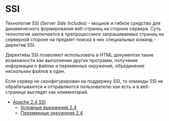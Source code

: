 SSI
===

Технология SSI (_Server Side Includes_) - мощное и гибкое средство для динамического формирования веб-страниц на стороне сервера. Суть технологии заключается в препроцессинге запрашиваемых страниц на серверной стороне на предмет поиска в них специальных команд - директив SSI.

Директивы SSI позволяют использовать в HTML документах такие возможности как выполнение других программ, получение информации о файлах и переменных окружения, объединение нескольких файлов в один.

Если сервер не сконфигурирован на поддержку SSI, то команды SSI не обрабатываются и отправляются пользователю как есть и в веб-странице выглядят как комментарий.


  * [Apache 2.4 SSI](http://httpd.apache.org/docs/2.4/howto/ssi.html)
    * [Условные выражения 2.4](http://httpd.apache.org/docs/2.4/expr.html)
    * [Переменные окружения 2.4](http://httpd.apache.org/docs/2.4/env.html)


